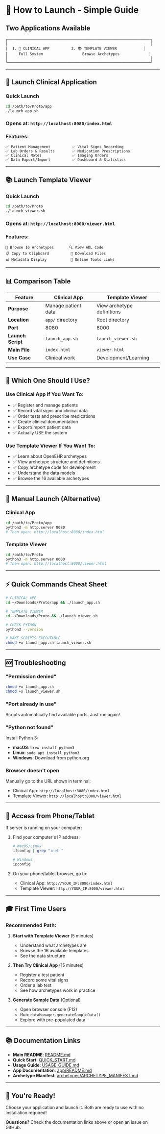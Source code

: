 # 🚀 How to Launch - Simple Guide

## Two Applications Available

```
┌─────────────────────────────────────────────────────────────────┐
│                                                                 │
│  1. 🏥 CLINICAL APP          2. 📚 TEMPLATE VIEWER            │
│     Full System                  Browse Archetypes             │
│                                                                 │
└─────────────────────────────────────────────────────────────────┘
```

---

## 🏥 Launch Clinical Application

### Quick Launch
```bash
cd /path/to/Proto/app
./launch_app.sh
```

### Opens at: `http://localhost:8080/index.html`

### Features:
```
✅ Patient Management          ✅ Vital Signs Recording
✅ Lab Orders & Results        ✅ Medication Prescriptions  
✅ Clinical Notes              ✅ Imaging Orders
✅ Data Export/Import          ✅ Dashboard & Statistics
```

---

## 📚 Launch Template Viewer

### Quick Launch
```bash
cd /path/to/Proto
./launch_viewer.sh
```

### Opens at: `http://localhost:8000/viewer.html`

### Features:
```
📄 Browse 16 Archetypes       🔍 View ADL Code
📋 Copy to Clipboard          💾 Download Files
📊 Metadata Display           🔗 Online Tools Links
```

---

## 📊 Comparison Table

| Feature | Clinical App | Template Viewer |
|---------|-------------|-----------------|
| **Purpose** | Manage patient data | View archetype definitions |
| **Location** | `app/` directory | Root directory |
| **Port** | 8080 | 8000 |
| **Launch Script** | `launch_app.sh` | `launch_viewer.sh` |
| **Main File** | `index.html` | `viewer.html` |
| **Use Case** | Clinical work | Development/Learning |

---

## 🎯 Which One Should I Use?

### Use Clinical App If You Want To:
- ✅ Register and manage patients
- ✅ Record vital signs and clinical data
- ✅ Order tests and prescribe medications
- ✅ Create clinical documentation
- ✅ Export/import patient data
- ✅ Actually USE the system

### Use Template Viewer If You Want To:
- ✅ Learn about OpenEHR archetypes
- ✅ View archetype structure and definitions
- ✅ Copy archetype code for development
- ✅ Understand the data models
- ✅ Browse the 16 available archetypes

---

## 🔧 Manual Launch (Alternative)

### Clinical App
```bash
cd /path/to/Proto/app
python3 -m http.server 8080
# Then open: http://localhost:8080/index.html
```

### Template Viewer
```bash
cd /path/to/Proto
python3 -m http.server 8000
# Then open: http://localhost:8000/viewer.html
```

---

## ⚡ Quick Commands Cheat Sheet

```bash
# CLINICAL APP
cd ~/Downloads/Proto/app && ./launch_app.sh

# TEMPLATE VIEWER  
cd ~/Downloads/Proto && ./launch_viewer.sh

# CHECK PYTHON
python3 --version

# MAKE SCRIPTS EXECUTABLE
chmod +x launch_app.sh launch_viewer.sh
```

---

## 🆘 Troubleshooting

### "Permission denied"
```bash
chmod +x launch_app.sh
chmod +x launch_viewer.sh
```

### "Port already in use"
Scripts automatically find available ports. Just run again!

### "Python not found"
Install Python 3:
- **macOS**: `brew install python3`
- **Linux**: `sudo apt install python3`
- **Windows**: Download from python.org

### Browser doesn't open
Manually go to the URL shown in terminal:
- Clinical App: `http://localhost:8080/index.html`
- Template Viewer: `http://localhost:8000/viewer.html`

---

## 📱 Access from Phone/Tablet

If server is running on your computer:

1. Find your computer's IP address:
   ```bash
   # macOS/Linux
   ifconfig | grep "inet "
   
   # Windows
   ipconfig
   ```

2. On your phone/tablet browser, go to:
   - Clinical App: `http://YOUR_IP:8080/index.html`
   - Template Viewer: `http://YOUR_IP:8000/viewer.html`

---

## 🎓 First Time Users

### Recommended Path:

1. **Start with Template Viewer** (5 minutes)
   - Understand what archetypes are
   - Browse the 16 available templates
   - See the data structure

2. **Then Try Clinical App** (15 minutes)
   - Register a test patient
   - Record some vital signs
   - Order a lab test
   - See how archetypes work in practice

3. **Generate Sample Data** (Optional)
   - Open browser console (F12)
   - Run: `dataManager.generateSampleData()`
   - Explore with pre-populated data

---

## 📚 Documentation Links

- **Main README**: [README.md](README.md)
- **Quick Start**: [QUICK_START.md](QUICK_START.md)
- **Usage Guide**: [USAGE_GUIDE.md](USAGE_GUIDE.md)
- **App Documentation**: [app/README.md](app/README.md)
- **Archetype Manifest**: [archetypes/ARCHETYPE_MANIFEST.md](archetypes/ARCHETYPE_MANIFEST.md)

---

## 🎉 You're Ready!

Choose your application and launch it. Both are ready to use with no installation required!

**Questions?** Check the documentation links above or open an issue on GitHub.
